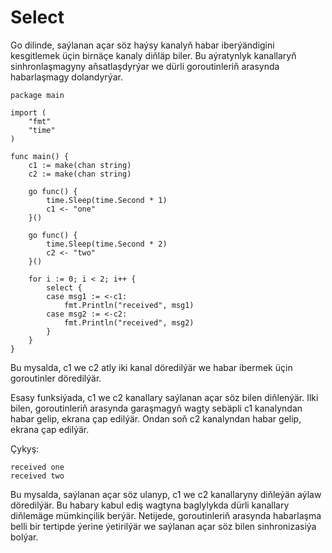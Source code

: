 # Select

Go dilinde, saýlanan açar söz haýsy kanalyň habar iberýändigini kesgitlemek üçin birnäçe kanaly diňläp biler. Bu aýratynlyk kanallaryň sinhronlaşmagyny aňsatlaşdyrýar we dürli goroutinleriň arasynda habarlaşmagy dolandyrýar.

```golang
package main

import (
	"fmt"
	"time"
)

func main() {
	c1 := make(chan string)
	c2 := make(chan string)

	go func() {
		time.Sleep(time.Second * 1)
		c1 <- "one"
	}()

	go func() {
		time.Sleep(time.Second * 2)
		c2 <- "two"
	}()

	for i := 0; i < 2; i++ {
		select {
		case msg1 := <-c1:
			fmt.Println("received", msg1)
		case msg2 := <-c2:
			fmt.Println("received", msg2)
		}
	}
}
```

Bu mysalda, c1 we c2 atly iki kanal döredilýär we habar ibermek üçin goroutinler döredilýär.

Esasy funksiýada, c1 we c2 kanallary saýlanan açar söz bilen diňlenýär. Ilki bilen, goroutinleriň arasynda garaşmagyň wagty sebäpli c1 kanalyndan habar gelip, ekrana çap edilýär. Ondan soň c2 kanalyndan habar gelip, ekrana çap edilýär.

Çykyş:
```
received one
received two
```

Bu mysalda, saýlanan açar söz ulanyp, c1 we c2 kanallaryny diňleýän aýlaw döredilýär. Bu habary kabul ediş wagtyna baglylykda dürli kanallary diňlemäge mümkinçilik berýär. Netijede, goroutinleriň arasynda habarlaşma belli bir tertipde ýerine ýetirilýär we saýlanan açar söz bilen sinhronizasiýa bolýar.